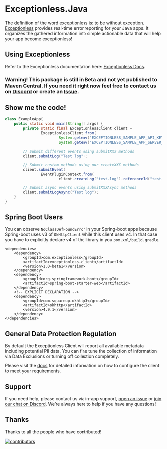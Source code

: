 # Exceptionless.Java

The definition of the word exceptionless is: to be without exception. [Exceptionless](https://exceptionless.io) provides real-time error reporting for your Java apps. It organizes the gathered information into simple actionable data that will help your app become exceptionless!

## Using Exceptionless

Refer to the Exceptionless documentation here: [Exceptionless Docs](http://docs.exceptionless.io).

### Warning! This package is still in Beta and not yet published to Maven Central. If you need it right now feel free to contact us on [Discord]((https://discord.gg/6HxgFCx)) or create an [Issue](https://github.com/exceptionless/Exceptionless.Java/issues/new).

## Show me the code!

```java
class ExampleApp{
    public static void main(String[] args) {
        private static final ExceptionlessClient client =
                ExceptionlessClient.from(
                        System.getenv("EXCEPTIONLESS_SAMPLE_APP_API_KEY"),
                        System.getenv("EXCEPTIONLESS_SAMPLE_APP_SERVER_URL"));

        // Submit different events using submitXXX methods
        client.submitLog("Test log");

        // Submit custom methods using our createXXX methods
        client.submitEvent(
                EventPluginContext.from(
                        client.createLog("test-log").referenceId("test-reference-id").build()));

        // Submit async events using submitXXXAsync methods
        client.submitLogAsync("Test log");
    }
}
```

## Spring Boot Users

You can observe `NoClassDefFoundError` in your Spring-boot apps because Spring-boot uses v3 of `OkHttpClient` while this client uses v4. In that case you have to explicitly declare v4 of the library in you `pom.xml/build.gradle`.

```
<dependencies>
    <dependency>
        <groupId>com.exceptionless</groupId>
        <artifactId>exceptionless-client</artifactId>
        <version>1.0-beta1</version>
    </dependency>
    <dependency>
        <groupId>org.springframework.boot</groupId>
        <artifactId>spring-boot-starter-web</artifactId>
    </dependency>
    <!-- EXPLICIT DECLARATION -->
    <dependency>
        <groupId>com.squareup.okhttp3</groupId>
        <artifactId>okhttp</artifactId>
        <version>4.9.1</version>
    </dependency>
</dependencies>
```

## General Data Protection Regulation

By default the Exceptionless Client will report all available metadata including potential PII data.
You can fine tune the collection of information via Data Exclusions or turning off collection completely.

Please visit the [docs](https://exceptionless.com/docs/clients/javascript/client-configuration/#general-data-protection-regulation)
for detailed information on how to configure the client to meet your requirements.

## Support

If you need help, please contact us via in-app support, [open an issue](https://github.com/exceptionless/Exceptionless.Java/issues/new) or [join our chat on Discord](https://discord.gg/6HxgFCx). We’re always here to help if you have any questions!

## Thanks

Thanks to all the people who have contributed!

[![contributors](https://contributors-img.web.app/image?repo=exceptionless/Exceptionless.Java)](https://github.com/exceptionless/Exceptionless.JavaScript/graphs/contributors)
